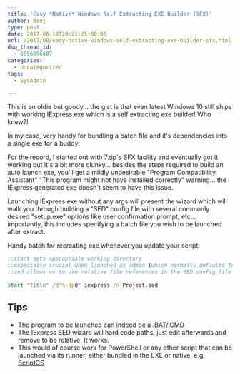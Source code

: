 ```yaml
---
title: 'Easy *Native* Windows Self Extracting EXE Builder (SFX)'
author: Beej
type: post
date: 2017-08-10T20:21:25+00:00
url: /2017/08/easy-native-windows-self-extracting-exe-builder-sfx.html
dsq_thread_id:
  - 6056896687
categories:
  - Uncategorized
tags:
  - SysAdmin

---
```

This is an oldie but goody... the gist is that even latest Windows 10 still ships with working IExpress.exe which is a self extracting exe builder! Who knew?!
<!--more-->

In my case, very handy for bundling a batch file and it's dependencies into a single exe for a buddy.

For the record, I started out with 7zip's SFX facility and eventually got it working but it's a bit more clunky... besides the steps required to build an auto launch exe, you'll get a mildly undesirable "Program Compatibility Assistant" "This program might not have installed correctly" warning... the IExpress generated exe doesn't seem to have this issue.

Launching IExpress.exe without any args will present the wizard which will walk you through building a "SED" config file with several commonly desired "setup.exe" options like user confirmation prompt, etc... importantly, this includes specifying a batch file you wish to be launched after extract.

Handy batch for recreating exe whenever you update your script:
``` cmd
::start sets appropriate working directory
::especially crucial when launched as admin (which normally defaults to c:\windows\system32)
::and allows us to use relative file references in the SED config file so that launching from any path works (including UNC)
    
start "Title" /d"%~dp0" iexpress /n Project.sed
```    

## Tips

  * The program to be launched can indeed be a .BAT/.CMD
  * The IExpress SED wizard will hard code paths, just edit afterwards and remove to be relative. It works.
  * This would of course work for PowerShell or any other script that can be launched via its runner, either bundled in the EXE or native, e.g. [ScriptCS][1]

 [1]: http://scriptcs.net/